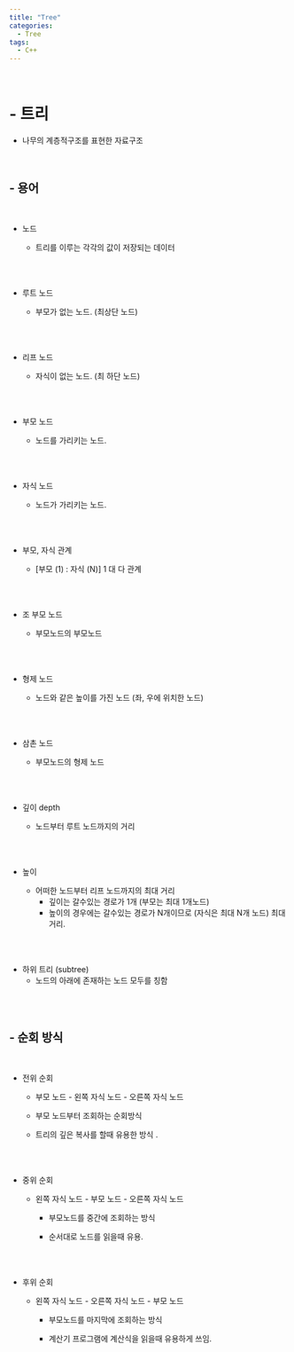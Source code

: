 ```yaml
---
title: "Tree"
categories:
  - Tree
tags:
  - C++
---
```

<br>

<h1>
- 트리
</h1>

- 나무의 계층적구조를 표현한 자료구조

<br>
<h2>
- 용어  
</h2>
  
<br>

- 노드 
  
  - 트리를 이루는 각각의 값이 저장되는 데이터
<br>
  
<br>

- 루트 노드 
  
  - 부모가 없는 노드. (최상단 노드)
<br>

<br>

- 리프 노드 
  
  - 자식이 없는 노드. (최 하단 노드)
<br>
  
<br>

- 부모 노드 
  
  - 노드를 가리키는 노드.
<br>

<br>

- 자식 노드 
  
  - 노드가 가리키는 노드.
<br>

<br>

- 부모, 자식 관계 
  
  - [부모 (1) : 자식 (N)] 1 대 다 관계
<br>

<br>

- 조 부모 노드 
  
  - 부모노드의 부모노드
<br>

<br>

- 형제 노드 
  
  - 노드와 같은 높이를 가진 노드 (좌, 우에 위치한 노드)
<br>

<br>

- 삼촌 노드 
  
  - 부모노드의 형제 노드
<br>

<br>

- 깊이 depth  
  
  - 노드부터 루트 노드까지의 거리
<br>
 
<br>

- 높이 
  
  - 어떠한 노드부터 리프 노드까지의 최대 거리 
    - 깊이는 갈수있는 경로가 1개 (부모는 최대 1개노드) 
    - 높이의 경우에는 갈수있는 경로가 N개이므로 (자식은 최대 N개 노드) 최대거리.
<br>

<br>

  - 하위 트리 (subtree) 
    - 노드의 아래에 존재하는 노드 모두를 칭함
<br>


<br>
<h2>
- 순회 방식  
</h2>

<br>

- 전위 순회 
  
  - 부모 노드 - 왼쪽 자식 노드 - 오른쪽 자식 노드

  - 부모 노드부터 조회하는 순회방식

  - 트리의 깊은 복사를 할때 유용한 방식 .
<br>

  
<br>

- 중위 순회 
  
  - 왼쪽 자식 노드 - 부모 노드 - 오른쪽 자식 노드
  
    - 부모노드를 중간에 조회하는 방식

    - 순서대로 노드를 읽을때 유용.
<br>

<br>

- 후위 순회 
  
  - 왼쪽 자식 노드 - 오른쪽 자식 노드 - 부모 노드

    - 부모노드를 마지막에 조회하는 방식

    - 계산기 프로그램에 계산식을 읽을때 유용하게 쓰임. 
<br>